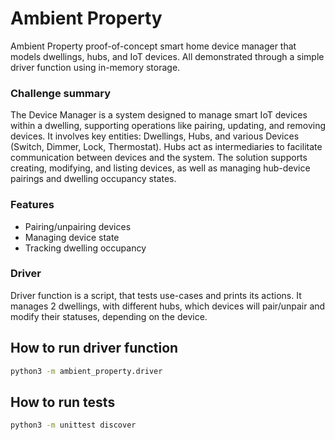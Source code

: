 # Ambient Property

Ambient Property proof-of-concept smart home device manager that models dwellings, hubs, and IoT devices. All 
demonstrated through a simple driver function using in-memory storage.  

### Challenge summary
The Device Manager is a system designed to manage smart IoT devices within a dwelling, supporting operations like 
pairing, updating, and removing devices. It involves key entities: Dwellings, Hubs, and various Devices (Switch, 
Dimmer, Lock, Thermostat). Hubs act as intermediaries to facilitate communication between devices and the system. 
The solution supports creating, modifying, and listing devices, as well as managing hub-device pairings and dwelling 
occupancy states.  

### Features
- Pairing/unpairing devices
- Managing device state 
- Tracking dwelling occupancy

### Driver

Driver function is a script, that tests use-cases and prints its actions. It manages 2 dwellings, 
with different hubs, which devices will pair/unpair and modify their statuses, depending on the device. 


## How to run driver function

```bash
python3 -m ambient_property.driver
```


## How to run tests

```bash
python3 -m unittest discover
```
